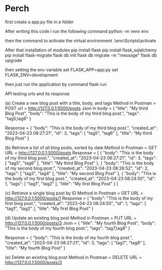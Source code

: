 # Perch

first create a app.py file in a folder

After writing this code i run the following command
python -m venv env

then the command to activate the virtual environment .\env\Scripts\activate

After that installation of modules
pip install flask
pip install flask_sqlalchemy
pip install flask-migrate
flask db init
flask db migrate -m "message"
flask db upgrade

then setting the env variable
set FLASK_APP=app.py
set FLASK_ENV=development

then just run the application by command flask run




API testing urls and its response

(a) Create a new blog post with a title, body, and tags
Method in Postman = POST
url = http://127.0.0.1:5000/posts
Json in body = {
  "title": "My third Blog Post",
  "body": "This is the body of my third blog post.",
  "tags": "tag5,tag6"
}

Response = {
    "body": "This is the body of my third blog post.",
    "created_at": "2023-04-23 08:27:21",
    "id": 3,
    "tags": [
        "tag5",
        "tag6"
    ],
    "title": "My third Blog Post"
}

(b) Retrieve a list of all blog posts, sorted by date
Method in Postman = GET
URL = http://127.0.0.1:5000/posts
Response = [
    {
        "body": "This is the body of my third blog post.",
        "created_at": "2023-04-23 08:27:21",
        "id": 3,
        "tags": [
            "tag5",
            "tag6"
        ],
        "title": "My third Blog Post"
    },
    {
        "body": "This is the body of my second blog post.",
        "created_at": "2023-04-23 08:26:52",
        "id": 2,
        "tags": [
            "tag3",
            "tag4"
        ],
        "title": "My second Blog Post"
    },
    {
        "body": "This is the body of my first blog post.",
        "created_at": "2023-04-23 08:24:50",
        "id": 1,
        "tags": [
            "tag1",
            "tag2"
        ],
        "title": "My first Blog Post"
    }
]

(c) Retrieve a single blog post by ID
Method in Postman = GET
URL = http://127.0.0.1:5000/posts/1
Response = {
    "body": "This is the body of my first blog post.",
    "created_at": "2023-04-23 08:24:50",
    "id": 1,
    "tags": [
        "tag1",
        "tag2"
    ],
    "title": "My first Blog Post"
}

(d) Update an existing blog post
Method in Postman = PUT
URL = http://127.0.0.1:5000/posts/3
Json = {
  "title": "My fourth Blog Post",
  "body": "This is the body of my fourth blog post.",
  "tags": "tag7,tag8"
}

Response = {
    "body": "This is the body of my fourth blog post.",
    "created_at": "2023-04-23 08:27:21",
    "id": 3,
    "tags": [
        "tag7",
        "tag8"
    ],
    "title": "My fourth Blog Post"
}

(e) Delete an existing blog post
Method in Postman = DELETE
URL = http://127.0.0.1:5000/posts/3


